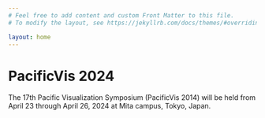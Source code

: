 ```yaml
---
# Feel free to add content and custom Front Matter to this file.
# To modify the layout, see https://jekyllrb.com/docs/themes/#overriding-theme-defaults

layout: home
---
```


# PacificVis 2024

The 17th Pacific Visualization Symposium (PacificVis 2014) will be held from April 23 through April 26, 2024 at Mita campus, Tokyo, Japan.
